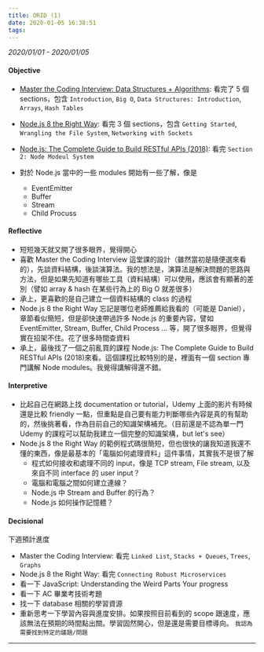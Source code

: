 ```yaml
---
title: ORID (1)
date: 2020-01-05 16:38:51
tags:
---
```


*2020/01/01 - 2020/01/05*

#### Objective
* [Master the Coding Interview: Data Structures + Algorithms](https://www.udemy.com/course/master-the-coding-interview-data-structures-algorithms/): 看完了 5 個 sections，包含 `Introduction`, `Big O`, `Data Structures: Introduction`, `Arrays`, `Hash Tables` 
  
* [Node.js 8 the Right Way](https://www.amazon.com/Node-js-Right-Way-Server-Side-JavaScript-ebook/dp/B079PZ2XY8/ref=sr_1_1?keywords=Node.js+8+the+Right+Way&qid=1578235619&s=digital-text&sr=1-1): 看完 3 個 sections，包含 `Getting Started`, `Wrangling the File System`, `Networking with Sockets`
* [Node.js: The Complete Guide to Build RESTful APIs (2018)](https://www.udemy.com/course/nodejs-master-class/): 看完 `Section 2: Node Modeul System`
* 對於 Node.js 當中的一些 modules 開始有一些了解，像是
  * EventEmitter
  * Buffer
  * Stream
  * Child Procuss 

#### Reflective
* 短短幾天就又開了很多眼界，覺得開心
* 喜歡 Master the Coding Interview 這堂課的設計（雖然當初是隨便選來看的），先談資料結構，後談演算法。我的想法是，演算法是解決問題的思路與方法，但是如果先知道有哪些工具（資料結構）可以使用，應該會有顯著的差別（譬如 array & hash 在某些行為上的 Big O 就差很多）
* 承上，更喜歡的是自己建立一個資料結構的 class 的過程
* Node.js 8 the Right Way 忘記是哪位老師推薦給我看的（可能是 Daniel），章節看似簡短，但是卻快速帶過許多 Node.js 的重要內容，譬如 EventEmitter, Stream, Buffer, Child Process ... 等，開了很多眼界，但覺得實在招架不住。花了很多時間查資料
* 承上，最後找了一個之前亂買的課程 Node.js: The Complete Guide to Build RESTful APIs (2018)來看。這個課程比較特別的是，裡面有一個 section 專門講解 Node modules。我覺得講解得還不錯。

#### Interpretive
* 比起自己在網路上找 documentation or tutorial，Udemy 上面的影片有時候還是比較 friendly 一點，但重點是自己要有能力判斷哪些內容是真的有幫助的，然後挑著看，作為目前自己的知識架構補充。（目前還是不認為單一門 Udemy 的課程可以幫助我建立一個完整的知識架構，but let's see）
* Node.js 8 the Right Way 的範例程式碼很簡短，但也很快的讓我知道我還不懂的東西，像是最基本的「電腦如何處理資料」這件事情，其實我不是很了解
  * 程式如何接收和處理不同的 input，像是 TCP stream, File stream, 以及來自不同 interface 的 user input？
  * 電腦和電腦之間如何建立連線？
  * Node.js 中 Stream and Buffer 的行為？
  * Node.js 如何操作記憶體？

#### Decisional
下週預計進度
* Master the Coding Interview: 看完 `Linked List`, `Stacks + Queues`, `Trees`, `Graphs`
* Node.js 8 the Right Way: 看完 `Connecting Robust Microservices`
* 看一下 JavaScript: Understanding the Weird Parts
Your progress
* 看一下 AC 畢業考技術考題
* 找一下 database 相關的學習資源
* 重新思考一下學習內容與進度安排。如果按照目前看到的 scope 跟速度，應該無法在預期的時間點出關。學習固然開心，但是還是需要目標導向。 `我認為需要找到特定的議題/問題`

***

